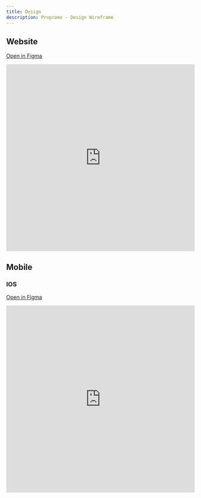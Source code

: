 ```yaml
---
title: Design
description: Propromo - Design Wireframe
---
```


## Website

<a href="https://www.figma.com/design/qSLmDyHzShcVtcdRChP9fK/Propromo-Design?node-id=0-1&t=7WntnAIrOac2qAGx-1" target="_blank" rel="noopener noreferrer">Open in Figma</a>

<iframe
  src="https://www.figma.com/embed?embed_host=share&url=https://www.figma.com/file/qSLmDyHzShcVtcdRChP9fK/Propromo-Design?node-id=0-1&t=7WntnAIrOac2qAGx-1"
  allowfullscreen
  style="border:none;width:100%;height:500px">
</iframe>

## Mobile

### IOS

<a href="https://www.figma.com/design/YgzDa3oP7vMwPp9wJ8sV6C/Propromo.ios?node-id=402-25305&t=e9bEacYSRj05KtI7-1" target="_blank" rel="noopener noreferrer">Open in Figma</a>

<iframe
  src="https://www.figma.com/embed?embed_host=share&url=https://www.figma.com/file/YgzDa3oP7vMwPp9wJ8sV6C/Propromo.ios?node-id=402-25305&t=e9bEacYSRj05KtI7-1"
  allowfullscreen
  style="border:none;width:100%;height:500px">
</iframe>
